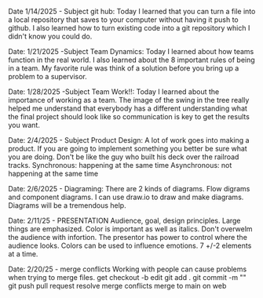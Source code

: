Date 1/14/2025 - Subject git hub: Today I learned that you can turn a file into a local 
repository that saves to your computer without having it push to github. I also learned 
how to turn existing code into a git repository which I didn't know you could do.

Date: 1/21/2025 -Subject Team Dynamics: Today I learned about how teams function in the
 real world. I also learned about the 8 important rules of being in a team. My favorite
 rule was think of a solution before you bring up a problem to a supervisor.
 
 Date: 1/28/2025 -Subject Team Work!!: Today I learned about the importance of working as a team. The image of the swing in the tree really helped me understand that everybody has a different understanding what the final project should look like so communication is key to get the results you want. 

Date: 2/4/2025 - Subject Product Design:
A lot of work goes into making a product. If you are going to implement something you better be sure what you are doing. Don't be like the guy who built his deck over the railroad tracks.
Synchronous: happening at the same time
Asynchronous: not happening at the same time

Date: 2/6/2025 - Diagraming:
There are 2 kinds of diagrams. Flow digrams and component diagrams. I can use draw.io to 
draw and make diagrams. Diagrams will be a tremendous help. 

Date: 2/11/25 - PRESENTATION
Audience, goal, design principles. Large things are emphasized. Color is important as well as italics. Don't overwelm 
the audience with infortion. The presentor has power to control where the audience looks. Colors can be used to 
influence emotions. 7 +/-2 elements at a time.

Date: 2/20/25 - merge conflicts
Working with people can cause problems when trying to merge files. 
get checkout -b <branch name>
edit
git add .
git commit -m ""
git push <branch name>
pull request
resolve merge conflicts 
merge to main on web